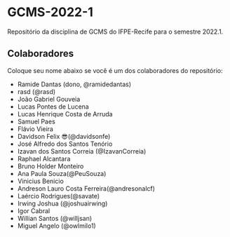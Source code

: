 # GCMS-2022-1
Repositório da disciplina de GCMS do IFPE-Recife para o semestre 2022.1.

## Colaboradores
Coloque seu nome abaixo se você é um dos colaboradores do repositório:
* Ramide Dantas (dono, @ramidedantas)
* rasd (@rasd)
* João Gabriel Gouveia
* Lucas Pontes de Lucena
* Lucas Henrique Costa de Arruda
* Samuel Paes
* Flávio Vieira
* Davidson Felix 😎(@davidsonfe)
* José Alfredo dos Santos Tenório
* Izavan dos Santos Correia (@IzavanCorreia)
* Raphael Alcantara
* Bruno Holder Monteiro
* Ana Paula Souza(@PeuSouza)
* Vinicius Benicio
* Andreson Lauro Costa Ferreira(@andresonalcf)
* Laércio Rodrigues(@savate)
* Irwing Joshua (@joshuairwing)
* Igor Cabral
* Willian Santos (@willjsan)
* Miguel Angelo (@owlmilo1)
